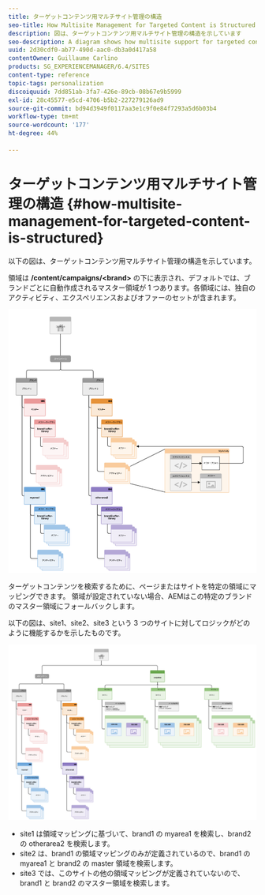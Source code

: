 ```yaml
---
title: ターゲットコンテンツ用マルチサイト管理の構造
seo-title: How Multisite Management for Targeted Content is Structured
description: 図は、ターゲットコンテンツ用マルチサイト管理の構造を示しています
seo-description: A diagram shows how multisite support for targeted content is structured
uuid: 2d30cdf0-ab77-490d-aac0-db3a0d417a58
contentOwner: Guillaume Carlino
products: SG_EXPERIENCEMANAGER/6.4/SITES
content-type: reference
topic-tags: personalization
discoiquuid: 7dd851ab-3fa7-426e-89cb-08b67e9b5999
exl-id: 28c45577-e5cd-4706-b5b2-227279126ad9
source-git-commit: bd94d3949f0117aa3e1c9f0e84f7293a5d6b03b4
workflow-type: tm+mt
source-wordcount: '177'
ht-degree: 44%

---
```


# ターゲットコンテンツ用マルチサイト管理の構造 {#how-multisite-management-for-targeted-content-is-structured}

以下の図は、ターゲットコンテンツ用マルチサイト管理の構造を示しています。

領域は **/content/campaigns/&lt;brand>** の下に表示され、デフォルトでは、ブランドごとに自動作成されるマスター領域が 1 つあります。各領域には、独自のアクティビティ、エクスペリエンスおよびオファーのセットが含まれます。

![chlimage_1-268](assets/chlimage_1-268.png)

ターゲットコンテンツを検索するために、ページまたはサイトを特定の領域にマッピングできます。 領域が設定されていない場合、AEMはこの特定のブランドのマスター領域にフォールバックします。

以下の図は、site1、site2、site3 という 3 つのサイトに対してロジックがどのように機能するかを示したものです。

![chlimage_1-269](assets/chlimage_1-269.png)

* site1 は領域マッピングに基づいて、brand1 の myarea1 を検索し、brand2 の otherarea2 を検索します。
* site2 は、brand1 の領域マッピングのみが定義されているので、brand1 の myarea1 と brand2 の master 領域を検索します。
* site3 では、このサイトの他の領域マッピングが定義されていないので、brand1 と brand2 のマスター領域を検索します。
